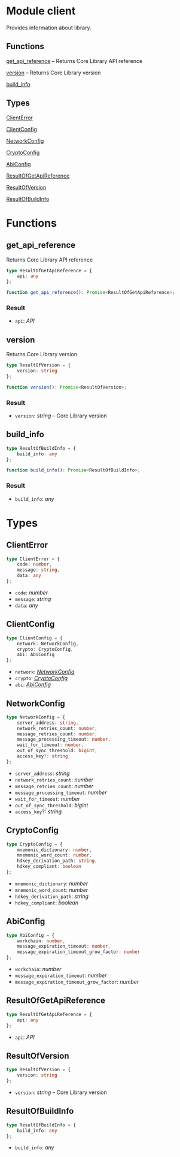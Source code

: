 # Module client

 Provides information about library.
## Functions
[get_api_reference](#get_api_reference) –  Returns Core Library API reference

[version](#version) –  Returns Core Library version

[build_info](#build_info)

## Types
[ClientError](#ClientError)

[ClientConfig](#ClientConfig)

[NetworkConfig](#NetworkConfig)

[CryptoConfig](#CryptoConfig)

[AbiConfig](#AbiConfig)

[ResultOfGetApiReference](#ResultOfGetApiReference)

[ResultOfVersion](#ResultOfVersion)

[ResultOfBuildInfo](#ResultOfBuildInfo)


# Functions
## get_api_reference

 Returns Core Library API reference

```ts
type ResultOfGetApiReference = {
    api: any
};

function get_api_reference(): Promise<ResultOfGetApiReference>;
```
### Result

- `api`: _API_


## version

 Returns Core Library version

```ts
type ResultOfVersion = {
    version: string
};

function version(): Promise<ResultOfVersion>;
```
### Result

- `version`: _string_ –  Core Library version


## build_info

```ts
type ResultOfBuildInfo = {
    build_info: any
};

function build_info(): Promise<ResultOfBuildInfo>;
```
### Result

- `build_info`: _any_


# Types
## ClientError

```ts
type ClientError = {
    code: number,
    message: string,
    data: any
};
```
- `code`: _number_
- `message`: _string_
- `data`: _any_


## ClientConfig

```ts
type ClientConfig = {
    network: NetworkConfig,
    crypto: CryptoConfig,
    abi: AbiConfig
};
```
- `network`: _[NetworkConfig](mod_client.md#NetworkConfig)_
- `crypto`: _[CryptoConfig](mod_client.md#CryptoConfig)_
- `abi`: _[AbiConfig](mod_client.md#AbiConfig)_


## NetworkConfig

```ts
type NetworkConfig = {
    server_address: string,
    network_retries_count: number,
    message_retries_count: number,
    message_processing_timeout: number,
    wait_for_timeout: number,
    out_of_sync_threshold: bigint,
    access_key?: string
};
```
- `server_address`: _string_
- `network_retries_count`: _number_
- `message_retries_count`: _number_
- `message_processing_timeout`: _number_
- `wait_for_timeout`: _number_
- `out_of_sync_threshold`: _bigint_
- `access_key`?: _string_


## CryptoConfig

```ts
type CryptoConfig = {
    mnemonic_dictionary: number,
    mnemonic_word_count: number,
    hdkey_derivation_path: string,
    hdkey_compliant: boolean
};
```
- `mnemonic_dictionary`: _number_
- `mnemonic_word_count`: _number_
- `hdkey_derivation_path`: _string_
- `hdkey_compliant`: _boolean_


## AbiConfig

```ts
type AbiConfig = {
    workchain: number,
    message_expiration_timeout: number,
    message_expiration_timeout_grow_factor: number
};
```
- `workchain`: _number_
- `message_expiration_timeout`: _number_
- `message_expiration_timeout_grow_factor`: _number_


## ResultOfGetApiReference

```ts
type ResultOfGetApiReference = {
    api: any
};
```
- `api`: _API_


## ResultOfVersion

```ts
type ResultOfVersion = {
    version: string
};
```
- `version`: _string_ –  Core Library version


## ResultOfBuildInfo

```ts
type ResultOfBuildInfo = {
    build_info: any
};
```
- `build_info`: _any_


